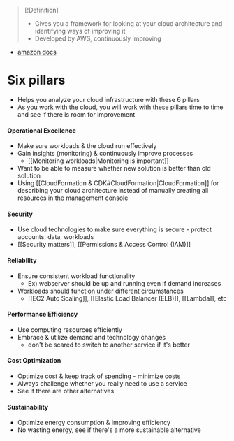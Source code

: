 
>[!Definition]
>- Gives you a framework for looking at your cloud architecture and identifying ways of improving it
>- Developed by AWS, continuously improving
>
- [amazon docs](https://aws.amazon.com/architecture/well-architected/?wa-lens-whitepapers.sort-by=item.additionalFields.sortDate&wa-lens-whitepapers.sort-order=desc&wa-guidance-whitepapers.sort-by=item.additionalFields.sortDate&wa-guidance-whitepapers.sort-order=desc)
# Six pillars
- Helps you analyze your cloud infrastructure with these 6 pillars
- As you work with the cloud, you will work with these pillars time to time and see if there is room for improvement
#### Operational Excellence
- Make sure workloads & the cloud run effectively
- Gain insights (monitoring) & continuously improve processes
	- [[Monitoring workloads|Monitoring is important]]
- Want to be able to measure whether new solution is better than old solution
- Using [[CloudFormation & CDK#CloudFormation|CloudFormation]] for describing your cloud architecture instead of manually creating all resources in the management console 
#### Security
- Use cloud technologies to make sure everything is secure - protect accounts, data, workloads
- [[Security matters]], [[Permissions & Access Control (IAM)]]
#### Reliability
- Ensure consistent workload functionality
	- Ex) webserver should be up and running even if demand increases
- Workloads should function under different circumstances
	- [[EC2 Auto Scaling]], [[Elastic Load Balancer (ELB)]], [[Lambda]], etc
#### Performance Efficiency
- Use computing resources efficiently
- Embrace & utilize demand and technology changes
	- don't be scared to switch to another service if it's better
#### Cost Optimization
- Optimize cost & keep track of spending - minimize costs
- Always challenge whether you really need to use a service
- See if there are other alternatives
#### Sustainability
- Optimize energy consumption & improving efficiency
- No wasting energy, see if there's a more sustainable alternative